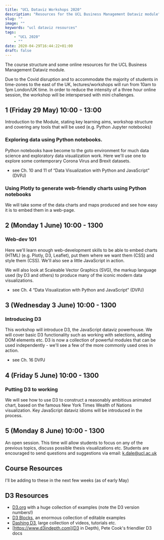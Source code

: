 ```yaml
---
title: "UCL Dataviz Workshops 2020"
description: "Resources for the UCL Business Management Dataviz module"
slug: ""
image: ""
keywords: "ucl dataviz resources"
tags:
    - "UCL 2020"
    - ""
date: 2020-04-29T16:44:22+01:00
draft: false
---
```

The course structure and some online resources for the UCL Business Management Dataviz module.

Due to the Covid disruption and to accommodate the majority of students in time-zones to the east of the UK, lectures/workshops will run from 10am to 1pm London/UK time. In order to reduce the intensity of a three hour online session, the workshop will be interspersed with mini challenges.

## 1 (Friday 29 May) 10:00 - 13:00

Introduction to the Module, stating key learning aims, workshop structure and covering any tools that will be used (e.g. Python Jupyter notebooks)

### Exploring data using Python notebooks.

Python notebooks have become to the goto environment for much data science and exploratory data visualization work. Here we'll use one to explore some contemporary Corona Virus and Brexit datasets.

- see Ch. 10 and 11 of “Data Visualization with Python and JavaScript” (DVPJ)

### Using Plotly to generate web-friendly charts using Python notebooks

We will take some of the data charts and maps produced and see how easy it is to embed them in a web-page.

## 2 (Monday 1 June) 10:00 - 1300

### Web-dev 101

Here we'll learn enough web-development skills to be able to embed charts (HTML) (e.g. Plotly, D3, Leaflet), put them where we want them (CSS) and style them (CSS). We'll also see a little JavaScript in action.

We will also look at Scaleable Vector Graphics (SVG), the markup language used (by D3 and others) to produce many of the iconic modern data visualizations.

- see Ch. 4 “Data Visualization with Python and JavaScript” (DVPJ)

## 3 (Wednesday 3 June) 10:00 - 1300

### Introducing D3

This workshop will introduce D3, the JavaScript dataviz powerhouse. We will cover basic D3 functionality such as working with selections, adding DOM elements etc. D3 is now a collection of powerful modules that can be used independently - we'll see a few of the more commonly used ones in action.

- see Ch. 16 DVPJ

## 4 (Friday 5 June) 10:00 - 1300

### Putting D3 to working

We will see how to use D3 to construct a reasonably ambitious animated chart, based on the famous New York Times Wealth of Nations visualization. Key JavaScript dataviz idioms will be introduced in the process.

## 5 (Monday 8 June) 10:00 - 1300

An open session. This time will allow students to focus on any of the previous topics, discuss possible thesis visualizations etc. Students are encouraged to send questions and suggestions via email: k.dale@ucl.ac.uk

## Course Resources
I'll be adding to these in the next few weeks (as of early May)

## D3 Resources
- [D3.org](https://d3js.org/) with a huge collection of examples (note the D3 version numbers!)
- [D3 Blocks](https://bl.ocks.org), an enormous collection of editable examples
- [Dashing D3](https://www.dashingd3js.com), large collection of videos, tutorials etc.
- [https://www.d3indepth.com](D3 in Depth), Pete Cook's friendlier D3 docs
